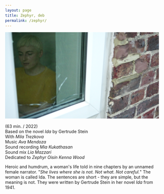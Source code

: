 ```yaml
---
layout: page
title: Zephyr, deb
permalink: /zephyr/
---
```


![z](/images/zephyr2.png)

(63 min. / 2022)  
Based on the novel _Ida_ by Gertrude Stein  
With _Mila Trezkova_  
Music _Ava Mendoza_  
Sound recording _Mia Kukathasan_  
Sound mix _Lia Mazzari_  
Dedicated to _Zephyr Oisín Kenna Wood_  

Heroic and humdrum, a woman's life told in nine chapters by an unnamed female narrator. "_She lives where she is not. Not what. Not careful._" The woman is called Ida. The sentences are short - they are simple, but the meaning is not. They were written by Gertrude Stein in her novel _Ida_ from 1941.  
